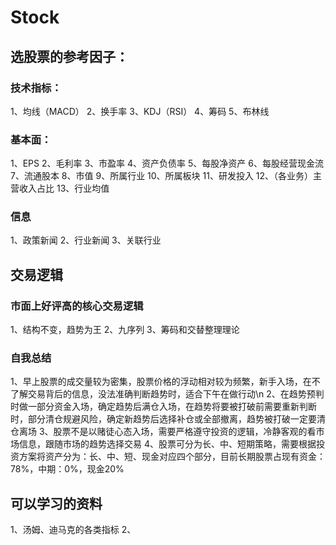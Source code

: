 # Stock
## 选股票的参考因子：
### 技术指标：
1、均线（MACD） 
2、换手率 
3、KDJ（RSI） 
4、筹码
5、布林线


### 基本面：
1、EPS 
2、毛利率 
3、市盈率 
4、资产负债率 
5、每股净资产 
6、每股经营现金流 
7、流通股本
8、市值
9、所属行业
10、所属板块
11、研发投入
12、（各业务）主营收入占比
13、行业均值

### 信息
1、政策新闻
2、行业新闻
3、关联行业

## 交易逻辑
### 市面上好评高的核心交易逻辑
1、结构不变，趋势为王
2、九序列
3、筹码和交替整理理论

### 自我总结
1、早上股票的成交量较为密集，股票价格的浮动相对较为频繁，新手入场，在不了解交易背后的信息，没法准确判断趋势时，适合下午在做行动\n
2、在趋势预判时做一部分资金入场，确定趋势后满仓入场，在趋势将要被打破前需要重新判断时，部分清仓规避风险，确定新趋势后选择补仓或全部撤离，趋势被打破一定要清仓离场
3、股票不是以赌徒心态入场，需要严格遵守投资的逻辑，冷静客观的看市场信息，跟随市场的趋势选择交易
4、股票可分为长、中、短期策略，需要根据投资方案将资产分为：长、中、短、现金对应四个部分，目前长期股票占现有资金：78%，中期：0%，现金20%

## 可以学习的资料
1、汤姆、迪马克的各类指标
2、
